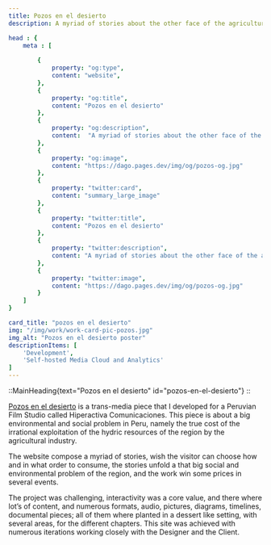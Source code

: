 ```yaml
---
title: Pozos en el desierto
description: A myriad of stories about the other face of the agricultural boom on Peru.

head : {
    meta : [
        
        {
            property: "og:type",
            content: "website",
        },
        {
            property: "og:title",
            content: "Pozos en el desierto"
        },
        {
            property: "og:description",
            content:  "A myriad of stories about the other face of the agricultural boom on Peru."
        },
        {
            property: "og:image",
            content: "https://dago.pages.dev/img/og/pozos-og.jpg"
        },
        {
            property: "twitter:card",
            content: "summary_large_image"
        },
        {
            property: "twitter:title",
            content: "Pozos en el desierto"
        },
        {
            property: "twitter:description",
            content: "A myriad of stories about the other face of the agricultural boom on Peru."
        },
        {
            property: "twitter:image",
            content: "https://dago.pages.dev/img/og/pozos-og.jpg"
        }
    ]
}

card_title: "pozos en el desierto"
img: "/img/work/work-card-pic-pozos.jpg"
img_alt: "Pozos en el desierto poster"
descriptionItems: [
    'Development',
    'Self-hosted Media Cloud and Analytics'
]
---
```



<div class="max-w-xl  mx-auto "> 



::MainHeading{text="Pozos en el desierto" id="pozos-en-el-desierto"}
::

<p class="mt-[30px] font-medium text-xl">
<a href="http://pozoseneldesierto.com" class="border-b-2 border-greeny">Pozos en el desierto</a>
 is a trans-media piece that I developed for a Peruvian Film Studio called Hiperactiva Comunicaciones. This piece  is about a big environmental and social problem in Peru, namely the true cost of the irrational exploitation of the hydric resources of the region by the agricultural industry.
</p>

<p class="mt-[30px] font-medium text-xl">
The website compose a myriad of stories, wish the visitor can choose how and in what order to consume, the stories unfold a that big social and environmental problem of the region, and the work win some prices in several events.
</p>

<p class="mt-[30px] font-medium text-xl">
The project was challenging, interactivity was a core value, and there where lot’s of content, and numerous formats, audio, pictures, diagrams, timelines, documental pieces; all of them where planted in a dessert like setting, with several areas, for the different chapters. This site was achieved with numerous iterations working closely with the Designer and the Client.
</p>

</div>
